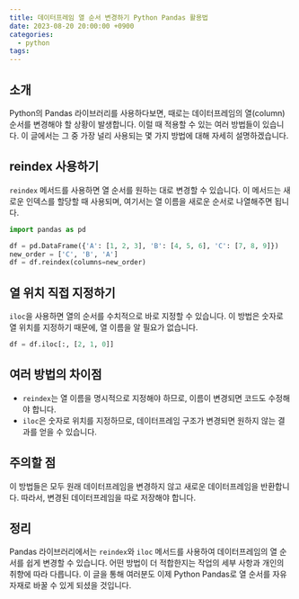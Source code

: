 ```yaml
---
title: 데이터프레임 열 순서 변경하기 Python Pandas 활용법
date: 2023-08-20 20:00:00 +0900
categories:
  - python
tags:
---
```


## 소개

Python의 Pandas 라이브러리를 사용하다보면, 때로는 데이터프레임의 열(column) 순서를 변경해야 할 상황이 발생합니다. 이럴 때 적용할 수 있는 여러 방법들이 있습니다. 이 글에서는 그 중 가장 널리 사용되는 몇 가지 방법에 대해 자세히 설명하겠습니다.

## reindex 사용하기

`reindex` 메서드를 사용하면 열 순서를 원하는 대로 변경할 수 있습니다. 이 메서드는 새로운 인덱스를 할당할 때 사용되며, 여기서는 열 이름을 새로운 순서로 나열해주면 됩니다.

```python
import pandas as pd

df = pd.DataFrame({'A': [1, 2, 3], 'B': [4, 5, 6], 'C': [7, 8, 9]})
new_order = ['C', 'B', 'A']
df = df.reindex(columns=new_order)
```

## 열 위치 직접 지정하기

`iloc`을 사용하면 열의 순서를 수치적으로 바로 지정할 수 있습니다. 이 방법은 숫자로 열 위치를 지정하기 때문에, 열 이름을 알 필요가 없습니다.

```python
df = df.iloc[:, [2, 1, 0]]
```

## 여러 방법의 차이점

- `reindex`는 열 이름을 명시적으로 지정해야 하므로, 이름이 변경되면 코드도 수정해야 합니다.
- `iloc`은 숫자로 위치를 지정하므로, 데이터프레임 구조가 변경되면 원하지 않는 결과를 얻을 수 있습니다.

## 주의할 점

이 방법들은 모두 원래 데이터프레임을 변경하지 않고 새로운 데이터프레임을 반환합니다. 따라서, 변경된 데이터프레임을 따로 저장해야 합니다.

## 정리

Pandas 라이브러리에서는 `reindex`와 `iloc` 메서드를 사용하여 데이터프레임의 열 순서를 쉽게 변경할 수 있습니다. 어떤 방법이 더 적합한지는 작업의 세부 사항과 개인의 취향에 따라 다릅니다. 이 글을 통해 여러분도 이제 Python Pandas로 열 순서를 자유자재로 바꿀 수 있게 되셨을 것입니다.